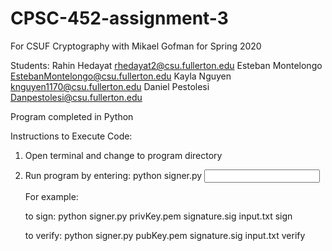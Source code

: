 # CPSC-452-assignment-3

For CSUF Cryptography with Mikael Gofman for Spring 2020

Students: Rahin Hedayat rhedayat2@csu.fullerton.edu Esteban Montelongo EstebanMontelongo@csu.fullerton.edu Kayla Nguyen knguyen1170@csu.fullerton.edu Daniel Pestolesi Danpestolesi@csu.fullerton.edu

Program completed in Python

Instructions to Execute Code:

  1. Open terminal and change to program directory
  
  2. Run program by entering:
      python signer.py <KEY FILE NAME> <SIGNATURE FILE NAME> <INPUT FILE NAME> <MODE>
     
     For example:
     
     to sign:
        python signer.py privKey.pem signature.sig input.txt sign
     
     to verify:
        python signer.py pubKey.pem signature.sig input.txt verify
